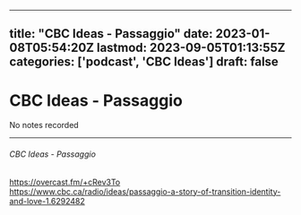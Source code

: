 
---
title: "CBC Ideas - Passaggio"
date: 2023-01-08T05:54:20Z
lastmod: 2023-09-05T01:13:55Z
categories: ['podcast', 'CBC Ideas']
draft: false
---


# CBC Ideas - Passaggio

No notes recorded

- - -
###### CBC Ideas - Passaggio

https://overcast.fm/+cRev3To  
https://www.cbc.ca/radio/ideas/passaggio-a-story-of-transition-identity-and-love-1.6292482

<!-- #public #podcast #CBC Ideas# -->

<!-- {BearID:F6FAD297-4DBC-492A-842C-9C555F5CFF06-28016-00002D97C3C0160B} -->
